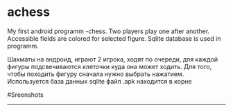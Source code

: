 ﻿# achess 
My first android programm -chess. Two players play one after another. Accessible fields are colored for selected figure. Sqlite database is used in programm.

Шахматы на андроид, играют 2 игрока, ходят по очереди, для каждой фигуры подсвечиваются клеточки куда она может ходить.
Для того, чтобы походить фигуру сначала нужно выбрать нажатием.
Используется база данных sqlite
файл .apk находится в корне 

#Sreenshots
<hr>
